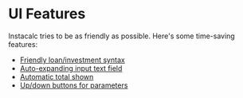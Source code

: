 # UI Features

Instacalc tries to be as friendly as possible. Here's some time-saving features:

* [Friendly loan/investment syntax](https://github.com/kazad/instacalc/discussions/96)
* [Auto-expanding input text field](https://github.com/kazad/instacalc/discussions/72)
* [Automatic total shown](https://github.com/kazad/instacalc/discussions/69)
* [Up/down buttons for parameters](https://github.com/kazad/instacalc/discussions/65)

